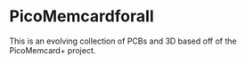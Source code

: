 # PicoMemcardforall
This is an evolving collection of PCBs and 3D based off of the PicoMemcard+ project.
